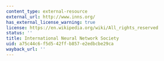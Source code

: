 ```yaml
---
content_type: external-resource
external_url: http://www.inns.org/
has_external_license_warning: true
license: https://en.wikipedia.org/wiki/All_rights_reserved
status: ''
title: International Neural Network Society
uid: a75c44c6-f5d5-42ff-b857-e2edbcbe29ca
wayback_url: ''
---
```

